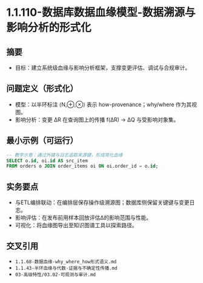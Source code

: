 ﻿# 1.1.110-数据库数据血缘模型-数据溯源与影响分析的形式化

## 摘要

- 目标：建立系统级血缘与影响分析框架，支撑变更评估、调试与合规审计。

## 问题定义（形式化）

- 模型：以半环标注 ⟨N,⊕,⊗⟩ 表示 how-provenance；why/where 作为其视图。
- 影响分析：变更 ΔR 在查询图上的传播 f(ΔR) → ΔQ 与受影响对象集。

## 最小示例（可运行）

```sql
-- 教学示意：通过外键与日志追踪来源键，形成简化血缘
SELECT o.id, oi.id AS src_item
FROM orders o JOIN order_items oi ON oi.order_id = o.id;
```

## 实务要点

- 与ETL编排联动：在编排层保存操作级溯源图；数据库侧保留关键键与变更日志。
- 影响评估：在发布前用样本回放评估Δ的影响范围与性能。
- 可视化：将血缘图导出至知识图谱工具以探索路径。

## 交叉引用

- `1.1.68-数据血缘-why_where_how形式语义.md`
- `1.1.43-半环血缘与代数-证据与不确定性传播.md`
- `03-高级特性/03.02-可观测与审计.md`
